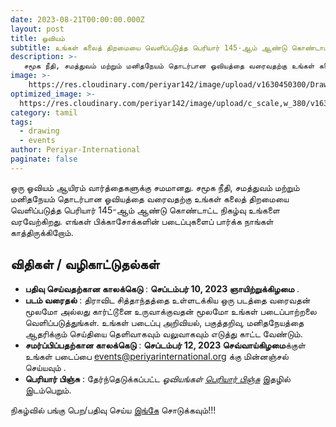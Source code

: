 ```yaml
---
date: 2023-08-21T00:00:00.000Z
layout: post
title: ஓவியம்
subtitle: உங்கள் கலைத் திறமையை வெளிப்படுத்த பெரியார் 145-ஆம் ஆண்டு கொண்டாட்ட நிகழ்வு உங்களை ஊக்குவிக்கிறது.
description: >-
   சமூக நீதி, சமத்துவம் மற்றும் மனிதநேயம் தொடர்பான ஓவியத்தை வரைவதற்கு உங்கள் கலைத் திறமையை வெளிப்படுத்த பெரியார் 145-ஆம் ஆண்டு கொண்டாட்ட நிகழ்வு உங்களை ஊக்குவிக்கிறது.
image: >-
    https://res.cloudinary.com/periyar142/image/upload/v1630450300/Drawing_mudrde.jpg
optimized_image: >-
  https://res.cloudinary.com/periyar142/image/upload/c_scale,w_380/v1630450300/Drawing_mudrde.jpg
category: tamil
tags:
  - drawing
  - events
author: Periyar-International
paginate: false
---
```


ஒரு ஓவியம் ஆயிரம் வார்த்தைகளுக்கு சமமானது. சமூக நீதி, சமத்துவம் மற்றும் மனிதநேயம் தொடர்பான ஓவியத்தை வரைவதற்கு உங்கள் கலைத் திறமையை வெளிப்படுத்த பெரியார் 145-ஆம் ஆண்டு கொண்டாட்ட நிகழ்வு உங்களை வரவேற்கிறது. எங்கள் பிக்காசோக்களின் படைப்புகளைப் பார்க்க நாங்கள் காத்திருக்கிறோம்.

## **விதிகள் / வழிகாட்டுதல்கள்**
* **பதிவு செய்வதற்கான காலக்கெடு** : **செப்டம்பர் 10, 2023 ஞாயிற்றுக்கிழமை** .
* **படம் வரைதல்** : திராவிட சித்தாந்தத்தை உள்ளடக்கிய ஒரு படத்தை வரைவதன் மூலமோ அல்லது கார்ட்டூனை உருவாக்குவதன் மூலமோ உங்கள் படைப்பாற்றலை வெளிப்படுத்துங்கள். உங்கள் படைப்பு அறிவியல், பகுத்தறிவு, மனிதநேயத்தை ஆதரிக்கும் செய்தியை தெளிவாகவும் வலுவாகவும் எடுத்து காட்ட வேண்டும்.
* **சமர்ப்பிப்பதற்கான காலக்கெடு** : **செப்டம்பர் 12, 2023 செவ்வாய்கிழமை**க்குள் உங்கள் படைப்பை events@periyarinternational.org க்கு மின்னஞ்சல் செய்யவும் .
* **பெரியார் பிஞ்சு** : தேர்ந்தெடுக்கப்பட்ட *ஓவியங்கள் [பெரியார் பிஞ்சு](https://periyarpinju.com/)* இதழில் இடம்பெறும்.

நிகழ்வில் பங்கு பெற/பதிவு செய்ய [இங்கே](/tamil-register/) சொடுக்கவும்!!!

